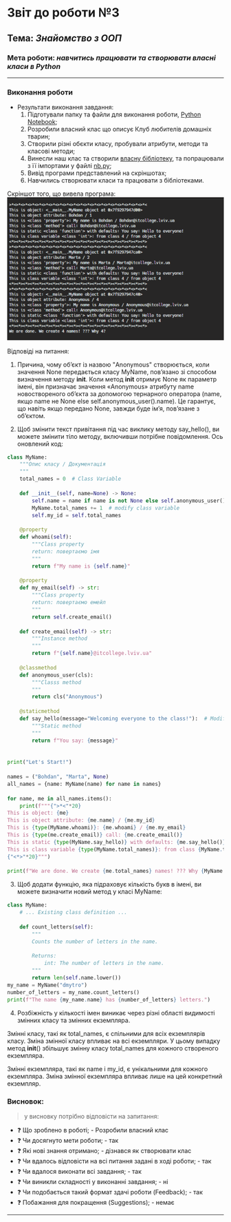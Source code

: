 # Звіт до роботи №3
## Тема: _Знайомство з ООП_
### Мета роботи: _навчитись працювати та створювати власні класи в Python_
---
### Виконання роботи
- Результати виконання завдання:
    1. Підготували папку та файли для виконання роботи, [Python Notebook](nb.ipynb);
    1. Розробили власний клас що описує Клуб любителів домашніх тварин;
    1. Створили різні обєкти класу, пробували атрибути, методи та класові методи;
    1. Винесли наш клас та створили [власну бібліотеку](modules/my.py), та попрацювали з її імпортами у файлі [nb.py](nb.py);
    1. Вивід програми представлений на скріншотах;  
    1. Навчились створювати класи та працювати з бібліотеками.

Скріншот того, що вивела програма:
 ![alt](hgjgh.png)

 Відповіді на питання:
 1. Причина, чому об’єкт із назвою "Anonymous" створюється, коли значення None передається класу MyName, пов’язано зі способом визначення методу __init__. Коли метод __init__ отримує None як параметр імені, він призначає значення «Anonymous» атрибуту name новоствореного об’єкта за допомогою тернарного оператора (name, якщо name не None else self.anonymous_user().name). Це гарантує, що навіть якщо передано None, завжди буде ім’я, пов’язане з об’єктом.

2. Щоб змінити текст привітання під час виклику методу say_hello(), ви можете змінити тіло методу, включивши потрібне повідомлення. Ось оновлений код:
```python
class MyName:
    """Опис класу / Документація
    """
    total_names = 0  # Class Variable

    def __init__(self, name=None) -> None:
        self.name = name if name is not None else self.anonymous_user().name  # Class attributes / Instance variables
        MyName.total_names += 1  # modify class variable
        self.my_id = self.total_names

    @property
    def whoami(self):
        """Class property
        return: повертаємо імя
        """
        return f"My name is {self.name}"

    @property
    def my_email(self) -> str:
        """Class property
        return: повертаємо емейл
        """
        return self.create_email()

    def create_email(self) -> str:
        """Instance method
        """
        return f"{self.name}@itcollege.lviv.ua"

    @classmethod
    def anonymous_user(cls):
        """Classs method
        """
        return cls("Anonymous")

    @staticmethod
    def say_hello(message="Welcoming everyone to the class!"):  # Modified greeting text
        """Static method
        """
        return f"You say: {message}"


print("Let's Start!")

names = ("Bohdan", "Marta", None)
all_names = {name: MyName(name) for name in names}

for name, me in all_names.items():
    print(f"""{">*<"*20}
This is object: {me}
This is object attribute: {me.name} / {me.my_id}
This is {type(MyName.whoami)}: {me.whoami} / {me.my_email}
This is {type(me.create_email)} call: {me.create_email()}
This is static {type(MyName.say_hello)} with defaults: {me.say_hello()}
This is class variable {type(MyName.total_names)}: from class {MyName.total_names} / from object {me.total_names}
{"<*>"*20}""")

print(f"We are done. We create {me.total_names} names! ??? Why {MyName.total_names}?")

```

3. Щоб додати функцію, яка підраховує кількість букв в імені, ви можете визначити новий метод у класі MyName:
```python
class MyName:
    # ... Existing class definition ...

    def count_letters(self):
        """
        Counts the number of letters in the name.

        Returns:
            int: The number of letters in the name.
        """
        return len(self.name.lower())
my_name = MyName("dmytro")
number_of_letters = my_name.count_letters()
print(f"The name {my_name.name} has {number_of_letters} letters.")

```

4. Розбіжність у кількості імен виникає через різні області видимості змінних класу та змінних екземпляра.

Змінні класу, такі як total_names, є спільними для всіх екземплярів класу. Зміна змінної класу впливає на всі екземпляри. У цьому випадку метод __init__() збільшує змінну класу total_names для кожного створеного екземпляра.

Змінні екземпляра, такі як name і my_id, є унікальними для кожного екземпляра. Зміна змінної екземпляра впливає лише на цей конкретний екземпляр.


### Висновок: 
> у висновку потрібно відповісти на запитання:
- :question: Що зроблено в роботі; - Розробили власний клас
- :question: Чи досягнуто мети роботи; - так
- :question: Які нові знання отримано; - дізнався як створювати клас 
- :question: Чи вдалось відповісти на всі питання задані в ході роботи; - так
- :question: Чи вдалося виконати всі завдання; - так
- :question: Чи виникли складності у виконанні завдання; - ні
- :question: Чи подобається такий формат здачі роботи (Feedback); - так
- :question: Побажання для покращення (Suggestions); - немає
---